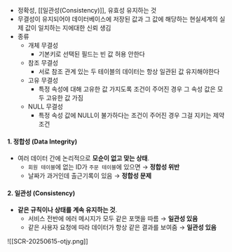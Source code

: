 

- 정확성, [[일관성(Consistency)]], 유효성 유지하는 것 
- 무결성이 유지되어야 데이터베이스에 저장된 값과 그 값에 해당하는 현실세계의 실제 값이 일치하는 지에대한 신뢰 생김
- 종류
	- 개체 무결성
		- 기본키로 선택된 필드는 빈 값 허용 안한다
	- 참조 무결성
		- 서로 참조 관계 있는 두 테이블의 데이터는 항상 일관된 값 유지해야한다
	- 고유 무결성
		- 특정 속성에 대해 고유한 값 가지도록 조건이 주어진 경우 그 속성 값은 모두 고유한 값 가짐
	- NULL 무결성
		- 특정 속성 값에 NULL이 불가하다는 조건이 주어진 경우 그걸 지키는 제약 조건

#### 1. **정합성 (Data Integrity)**

- 여러 데이터 간에 논리적으로 **모순이 없고 맞는 상태**.
    - `회원 테이블`에 없는 ID가 `주문 테이블`에 있으면 → **정합성 위반**
    - 날짜가 과거인데 출근기록이 있음 → **정합성 문제**
        

#### 2. **일관성 (Consistency)**

- **같은 규칙이나 상태를 계속 유지하는 것**.
    - 서비스 전반에 에러 메시지가 모두 같은 포맷을 따름 → **일관성 있음**
    - 같은 사용자 요청에 따라 데이터가 항상 같은 결과를 보여줌 → **일관성 있음**

![[SCR-20250615-otjy.png]]